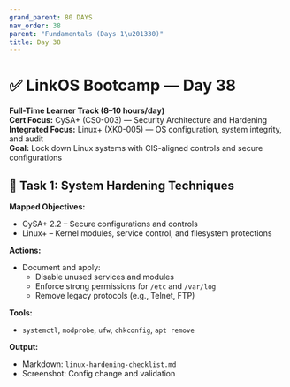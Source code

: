 ```yaml
---
grand_parent: 80 DAYS
nav_order: 38
parent: "Fundamentals (Days 1\u201330)"
title: Day 38
---
```

# ✅ LinkOS Bootcamp — Day 38

**Full-Time Learner Track (8–10 hours/day)**  
**Cert Focus:** CySA+ (CS0-003) — Security Architecture and Hardening  
**Integrated Focus:** Linux+ (XK0-005) — OS configuration, system integrity, and audit  
**Goal:** Lock down Linux systems with CIS-aligned controls and secure configurations



## 🔧 Task 1: System Hardening Techniques

**Mapped Objectives:**  
- CySA+ 2.2 – Secure configurations and controls  
- Linux+ – Kernel modules, service control, and filesystem protections

**Actions:**  
- Document and apply:
  - Disable unused services and modules  
  - Enforce strong permissions for `/etc` and `/var/log`  
  - Remove legacy protocols (e.g., Telnet, FTP)

**Tools:**  
- `systemctl`, `modprobe`, `ufw`, `chkconfig`, `apt remove`

**Output:**  
- Markdown: `linux-hardening-checklist.md`  
- Screenshot: Config change and validation

